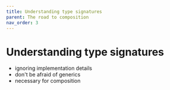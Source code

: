 ```yaml
---
title: Understanding type signatures
parent: The road to composition
nav_order: 3
---
```


# Understanding type signatures

- ignoring implementation details
- don't be afraid of generics
- necessary for composition
